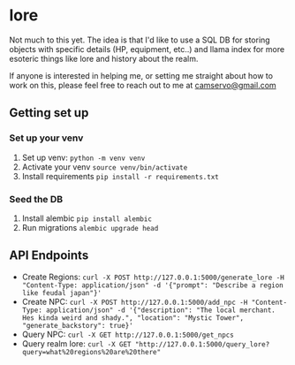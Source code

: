 # lore
Not much to this yet.  The idea is that I'd like to use a SQL DB for storing objects with specific details (HP, equipment, etc..) and llama index for more esoteric things like lore and history about the realm.

If anyone is interested in helping me, or setting me straight about how to work on this, please feel free to reach out to me at camservo@gmail.com

## Getting set up
### Set up your venv
1. Set up venv: `python -m venv venv`
2. Activate your venv `source venv/bin/activate`
3. Install requirements `pip install -r requirements.txt`

### Seed the DB
1. Install alembic `pip install alembic`
2. Run migrations `alembic upgrade head`

## API Endpoints
- Create Regions: `curl -X POST http://127.0.0.1:5000/generate_lore -H "Content-Type: application/json" -d '{"prompt": "Describe a region like feudal japan"}'`
- Create NPC: `curl -X POST http://127.0.0.1:5000/add_npc -H "Content-Type: application/json" -d '{"description": "The local merchant.  Hes kinda weird and shady.", "location": "Mystic Tower", "generate_backstory": true}'`
- Query NPC: `curl -X GET http://127.0.0.1:5000/get_npcs`
- Query realm lore: `curl -X GET "http://127.0.0.1:5000/query_lore?query=what%20regions%20are%20there"`